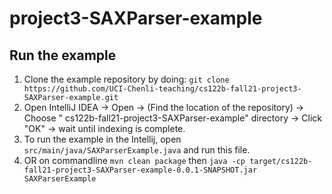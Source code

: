 # project3-SAXParser-example

## Run the example

1. Clone the example repository by doing:
   `git clone https://github.com/UCI-Chenli-teaching/cs122b-fall21-project3-SAXParser-example.git`
2. Open IntelliJ IDEA -> Open -> (Find the location of the repository) -> Choose "
   cs122b-fall21-project3-SAXParser-example" directory -> Click "OK" -> wait until indexing is complete.
3. To run the example in the Intellij, open `src/main/java/SAXParserExample.java` and run this file.
4. OR on commandline
   `mvn clean package` then
   `java -cp target/cs122b-fall21-project3-SAXParser-example-0.0.1-SNAPSHOT.jar SAXParserExample`
